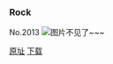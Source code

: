 ### Rock
No.2013
![图片不见了~~~](https://imgs.xkcd.com/comics/rock.png)

[原址](https://xkcd.com//2013) [下载](https://imgs.xkcd.com/comics/rock.png)

